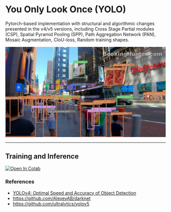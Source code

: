 # You Only Look Once (YOLO)
Pytorch-based implementation with structural and algorithmic changes presented in the v4/v5 versions, including Cross Stage Partial modules (CSP), Spatial Pyramid Pooling (SPP), Path Aggregation Network (PAN), Mosaic Augmentation, CIoU-loss, Random training shapes.

<img src="./sample_data/out.jpg"/>

<hr/>

## Training and Inference
[![Open In Colab](https://colab.research.google.com/assets/colab-badge.svg)](https://colab.research.google.com/github/lpraat/autoagent/blob/master/autoagent/models/vision/yolo/run_on_colab.ipynb)


### References
- [YOLOv4: Optimal Speed and Accuracy of Object Detection](https://arxiv.org/abs/2004.10934)
- https://github.com/AlexeyAB/darknet
- https://github.com/ultralytics/yolov5
